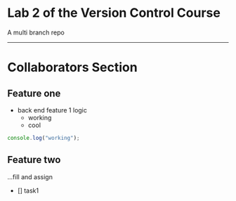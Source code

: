 # Lab 2 of the Version Control Course
A multi branch repo

---

# Collaborators Section

## Feature one
- back end feature 1 logic
  - working
  - cool
```javascript
console.log("working");
```

## Feature two
...fill and assign
- [] task1